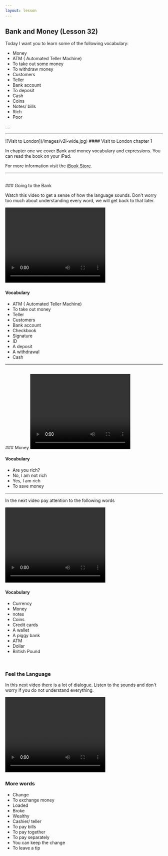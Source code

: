 ```yaml
---
layout: lesson
---
```

## Bank and Money (Lesson 32)


Today I want you to learn some of the following vocabulary:

* Money
* ATM ( Automated Teller Machine)
* To take out some money
* To withdraw money
* Customers 
* Teller
* Bank account
* To deposit 
* Cash
* Coins 
* Notes/ bills
* Rich 
* Poor

….

<hr>
![Visit to London](/images/v2l-wide.jpg)
#### Visit to London chapter 1

In chapter one we cover Bank and money vocabulary and expressions. 
You can read the book on your iPad.

For more information visit the [iBook Store](https://itunes.apple.com/us/book/portuguese-for-travelers/id568515833).

<hr>

<br class="column">
### Going to the Bank

Watch this video to get a sense of how the language sounds. Don't worry too much about understanding every word, we will get back to that later.


<video width="320" height="240" preload="none">
    <source type="video/youtube" src="http://www.youtube.com/watch?v=TKWYAt1bAD0" />
</video>

#### Vocabulary

* ATM ( Automated Teller Machine)
* To take out money
* Teller
* Customers
* Bank account
* Checkbook
* Signature
* ID
* A deposit 
* A withdrawal
* Cash


<hr>
<br class="column">
### Money

<video width="320" height="240" preload="none">
    <source type="video/youtube" src="http://www.youtube.com/watch?v=FFsyKSnMSts" />
</video>

#### Vocabulary

* Are you rich? 
* No, I am not rich
* Yes, I am rich
* To save money

<hr>

In the next video pay attention to the following words


<video width="320" height="240" preload="none">
    <source type="video/youtube" src="http://www.youtube.com/watch?v=FC1hyh3KrIs" />
</video>

#### Vocabulary

* Currency
* Money
* notes 
* Coins
* Credit cards
* A wallet
* A piggy bank
* ATM 
* Dollar
* British Pound 



<br class="column">

### Feel the Language

In this next video there is a lot of dialogue. 
Listen to the sounds and don't worry if you do not understand everything.

<video width="320" height="240" preload="none">
    <source type="video/youtube" src="http://www.youtube.com/watch?v=xmIGrBq7hNU" />
</video>


<br class="column">

### More words


* Change 
* To exchange money
* Loaded 
* Broke 
* Wealthy
* Cashier/ teller
* To pay bills
* To pay together
* To pay separately
* You can keep the change
* To leave a tip






